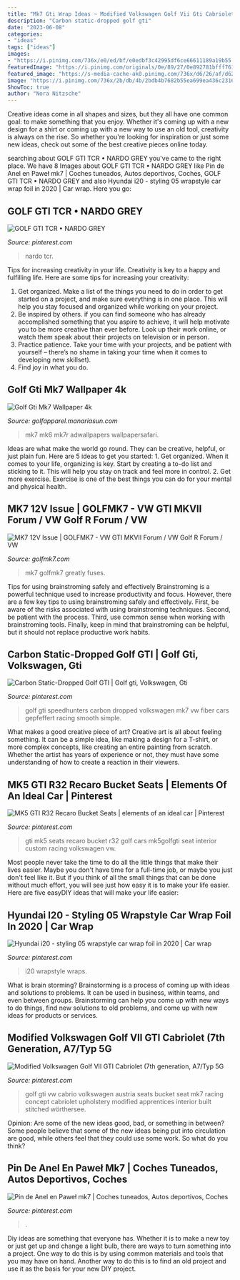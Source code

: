 ```yaml
---
title: "Mk7 Gti Wrap Ideas ~ Modified Volkswagen Golf Vii Gti Cabriolet (7th Generation, A7/typ 5g"
description: "Carbon static-dropped golf gti"
date: "2023-06-08"
categories:
- "ideas"
tags: ["ideas"]
images:
- "https://i.pinimg.com/736x/e0/ed/bf/e0edbf3c42995df6ce66611189a19b55.jpg"
featuredImage: "https://i.pinimg.com/originals/0e/89/27/0e892781bfff761141320fa8b4332d63.jpg"
featured_image: "https://s-media-cache-ak0.pinimg.com/736x/d6/26/af/d626afc4243eddb28f61d26feb16749d.jpg"
image: "https://i.pinimg.com/736x/2b/db/4b/2bdb4b7682b55ea699ea436c2316c009.jpg"
ShowToc: true
author: "Nora Nitzsche"
---
```



Creative ideas come in all shapes and sizes, but they all have one common goal: to make something that you enjoy. Whether it's coming up with a new design for a shirt or coming up with a new way to use an old tool, creativity is always on the rise. So whether you're looking for inspiration or just some new ideas, check out some of the best creative pieces online today.

	

		
searching about GOLF GTI TCR • NARDO GREY you've came to the right place. We have 8 Images about GOLF GTI TCR • NARDO GREY like Pin de Anel en Paweł mk7 | Coches tuneados, Autos deportivos, Coches, GOLF GTI TCR • NARDO GREY and also Hyundai i20 - styling 05 wrapstyle car wrap foil in 2020 | Car wrap. Here you go:
		
    
## GOLF GTI TCR • NARDO GREY

<img loading=lazy src="https://i.pinimg.com/736x/f2/76/e2/f276e28027697b287f83efe73a6c51f9.jpg" onerror="this.onerror=null;this.src='https://tse4.mm.bing.net/th?id=OIP.J2mrHtgMYXQedakcrFxV-QHaHa&amp;pid=15.1';" alt="GOLF GTI TCR • NARDO GREY">

_Source: pinterest.com_

>nardo tcr. 

	

Tips for increasing creativity in your life.
Creativity is key to a happy and fulfilling life. Here are some tips for increasing your creativity: 
1. Get organized. Make a list of the things you need to do in order to get started on a project, and make sure everything is in one place. This will help you stay focused and organized while working on your project. 
2. Be inspired by others. if you can find someone who has already accomplished something that you aspire to achieve, it will help motivate you to be more creative than ever before. Look up their work online, or watch them speak about their projects on television or in person. 
3. Practice patience. Take your time with your projects, and be patient with yourself – there’s no shame in taking your time when it comes to developing new skillset). 
4. Find joy in what you do.

    
## Golf Gti Mk7 Wallpaper 4k

<img loading=lazy src="https://i.pinimg.com/originals/aa/0f/90/aa0f905cb0dffcc3286eb5a768c001c3.jpg" onerror="this.onerror=null;this.src='https://tse1.mm.bing.net/th?id=OIP.Zs7ecnik0K5m2sDJ7eCfRwHaD5&amp;pid=15.1';" alt="Golf Gti Mk7 Wallpaper 4k">

_Source: golfapparel.manariasun.com_

>mk7 mk6 mk7r adwallpapers wallpapersafari. 

	

Ideas are what make the world go round. They can be creative, helpful, or just plain fun. Here are 5 ideas to get you started: 1. Get organized. When it comes to your life, organizing is key. Start by creating a to-do list and sticking to it. This will help you stay on track and feel more in control. 2. Get more exercise. Exercise is one of the best things you can do for your mental and physical health.

    
## MK7 12V Issue | GOLFMK7 - VW GTI MKVII Forum / VW Golf R Forum / VW

<img loading=lazy src="https://www.golfmk7.com/forums/index.php?attachments/glove-jpg.181426/" onerror="this.onerror=null;this.src='https://tse4.mm.bing.net/th?id=OIP.7CT-jT8M67aScFwP3QVi4gHaFj&amp;pid=15.1';" alt="MK7 12V Issue | GOLFMK7 - VW GTI MKVII Forum / VW Golf R Forum / VW">

_Source: golfmk7.com_

>mk7 golfmk7 greatly fuses. 

	

Tips for using brainstroming safely and effectively
Brainstroming is a powerful technique used to increase productivity and focus. However, there are a few key tips to using brainstroming safely and effectively. First, be aware of the risks associated with using brainstroming techniques. Second, be patient with the process. Third, use common sense when working with brainstroming tools. Finally, keep in mind that brainstroming can be helpful, but it should not replace productive work habits.

    
## Carbon Static-Dropped Golf GTI | Golf Gti, Volkswagen, Gti

<img loading=lazy src="https://i.pinimg.com/originals/0e/89/27/0e892781bfff761141320fa8b4332d63.jpg" onerror="this.onerror=null;this.src='https://tse1.mm.bing.net/th?id=OIP.UzFiBGpJ_6rGclVDlCUXPgHaE8&amp;pid=15.1';" alt="Carbon Static-Dropped Golf GTI | Golf gti, Volkswagen, Gti">

_Source: pinterest.com_

>golf gti speedhunters carbon dropped volkswagen mk7 vw fiber cars gepfeffert racing smooth simple. 

	

What makes a good creative piece of art?
Creative art is all about feeling something. It can be a simple idea, like making a design for a T-shirt, or more complex concepts, like creating an entire painting from scratch. Whether the artist has years of experience or not, they must have some understanding of how to create a reaction in their viewers.

    
## MK5 GTI R32 Recaro Bucket Seats | Elements Of An Ideal Car | Pinterest

<img loading=lazy src="https://s-media-cache-ak0.pinimg.com/736x/ed/8c/28/ed8c28575e184205531ce38a892b2ea6.jpg" onerror="this.onerror=null;this.src='https://tse4.mm.bing.net/th?id=OIP.a199OSwlVaNFigEkFwXS1gHaLH&amp;pid=15.1';" alt="MK5 GTI R32 Recaro Bucket Seats | elements of an ideal car | Pinterest">

_Source: pinterest.com_

>gti mk5 seats recaro bucket r32 golf cars mk5golfgti seat interior custom racing volkswagen vw. 

	

Most people never take the time to do all the little things that make their lives easier. Maybe you don't have time for a full-time job, or maybe you just don't feel like it. But if you think of all the small things that can be done without much effort, you will see just how easy it is to make your life easier. Here are five easyDIY ideas that will make your life easier: 

    
## Hyundai I20 - Styling 05 Wrapstyle Car Wrap Foil In 2020 | Car Wrap

<img loading=lazy src="https://i.pinimg.com/736x/e0/ed/bf/e0edbf3c42995df6ce66611189a19b55.jpg" onerror="this.onerror=null;this.src='https://tse1.mm.bing.net/th?id=OIP.bzjN-dvz1Z3vBk6hVVskmgHaEK&amp;pid=15.1';" alt="Hyundai i20 - styling 05 wrapstyle car wrap foil in 2020 | Car wrap">

_Source: pinterest.com_

>i20 wrapstyle wraps. 

	

What is brain storming?
Brainstorming is a process of coming up with ideas and solutions to problems. It can be used in business, within teams, and even between groups. Brainstorming can help you come up with new ways to do things, find new solutions to old problems, and come up with new ideas for products or services.

    
## Modified Volkswagen Golf VII GTI Cabriolet (7th Generation, A7/Typ 5G

<img loading=lazy src="https://s-media-cache-ak0.pinimg.com/736x/d6/26/af/d626afc4243eddb28f61d26feb16749d.jpg" onerror="this.onerror=null;this.src='https://tse3.mm.bing.net/th?id=OIP.Rd6YRwOYVhuljcK-U2WfIAHaLH&amp;pid=15.1';" alt="Modified Volkswagen Golf VII GTI Cabriolet (7th generation, A7/Typ 5G">

_Source: pinterest.com_

>golf gti vw cabrio volkswagen austria seats bucket seat mk7 racing concept cabriolet upholstery modified apprentices interior built stitched wörthersee. 

	

Opinion: Are some of the new ideas good, bad, or something in between?
Some people believe that some of the new ideas being put into circulation are good, while others feel that they could use some work. So what do you think?

    
## Pin De Anel En Paweł Mk7 | Coches Tuneados, Autos Deportivos, Coches

<img loading=lazy src="https://i.pinimg.com/736x/2b/db/4b/2bdb4b7682b55ea699ea436c2316c009.jpg" onerror="this.onerror=null;this.src='https://tse2.mm.bing.net/th?id=OIP.1Tztjzepm6D0BxWDTcyspQHaF4&amp;pid=15.1';" alt="Pin de Anel en Paweł mk7 | Coches tuneados, Autos deportivos, Coches">

_Source: pinterest.com_

>. 

	

Diy ideas are something that everyone has. Whether it is to make a new toy or just get up and change a light bulb, there are ways to turn something into a project. One way to do this is by using common materials and tools that you may have on hand. Another way to do this is to find an old project and use it as the basis for your new DIY project.


